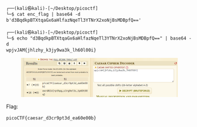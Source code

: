 ```
┌──(kali㉿kali)-[~/Desktop/picoctf]
└─$ cat enc_flag | base64 -d
b'd3BqdkpBTXtqaGx6aHlfazNqeTl3YTNrX2xoNjBsMDBpfQ=='

┌──(kali㉿kali)-[~/Desktop/picoctf]
└─$ echo "d3BqdkpBTXtqaGx6aHlfazNqeTl3YTNrX2xoNjBsMDBpfQ==" | base64 -d                                                   
wpjvJAM{jhlzhy_k3jy9wa3k_lh60l00i}
```

<figure><img src="./flag.png"></figure>

Flag:
```
picoCTF{caesar_d3cr9pt3d_ea60e00b}
```
